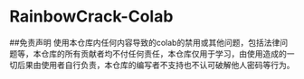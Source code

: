 # RainbowCrack-Colab
##免责声明
使用本仓库内任何内容导致的colab的禁用或其他问题，包括法律问题等，本仓库的所有贡献者均不付任何责任，本仓库仅用于学习，由使用造成的一切后果由使用者自行负责，本仓库的编写者不支持也不认可破解他人密码等行为。
